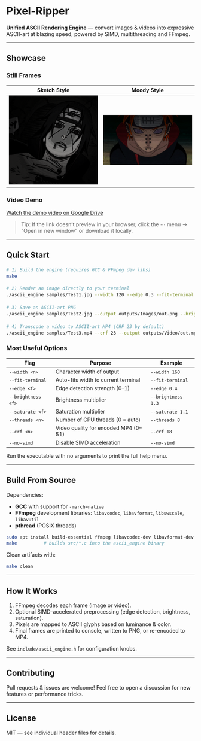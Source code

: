 # Pixel-Ripper

**Unified ASCII Rendering Engine** — convert images & videos into expressive ASCII-art at blazing speed, powered by SIMD, multithreading and FFmpeg.

---

## Showcase

### Still Frames

| Sketch Style | Moody Style |
|--------------|-------------|
| ![Sketch Art](outputs/Images/result_sketch_art_2.png) | ![Moody Art](outputs/Images/result_moody_art.png) |

### Video Demo

[Watch the demo video on Google Drive](https://drive.google.com/file/d/1RPuQi3l0sIhXPNrfwNgFWneqjMGc2mMQ/view?usp=sharing)

> Tip: If the link doesn’t preview in your browser, click the ⋯ menu → “Open in new window” or download it locally.

---

## Quick Start

```bash
# 1) Build the engine (requires GCC & FFmpeg dev libs)
make

# 2) Render an image directly to your terminal
./ascii_engine samples/Test1.jpg --width 120 --edge 0.3 --fit-terminal

# 3) Save an ASCII-art PNG
./ascii_engine samples/Test2.jpg --output outputs/Images/out.png --brightness 1.2 --saturate 1.0

# 4) Transcode a video to ASCII-art MP4 (CRF 23 by default)
./ascii_engine samples/Test3.mp4 --crf 23 --output outputs/Video/out.mp4
```

### Most Useful Options

| Flag | Purpose | Example |
|------|---------|---------|
| `--width <n>` | Character width of output | `--width 160` |
| `--fit-terminal` | Auto-fits width to current terminal | `--fit-terminal` |
| `--edge <f>` | Edge detection strength (0–1) | `--edge 0.4` |
| `--brightness <f>` | Brightness multiplier | `--brightness 1.3` |
| `--saturate <f>` | Saturation multiplier | `--saturate 1.1` |
| `--threads <n>` | Number of CPU threads (0 = auto) | `--threads 8` |
| `--crf <n>` | Video quality for encoded MP4 (0–51) | `--crf 18` |
| `--no-simd` | Disable SIMD acceleration | `--no-simd` |

Run the executable with no arguments to print the full help menu.

---

## Build From Source

Dependencies:

* **GCC** with support for `-march=native`
* **FFmpeg** development libraries: `libavcodec`, `libavformat`, `libswscale`, `libavutil`
* **pthread** (POSIX threads)

```bash
sudo apt install build-essential ffmpeg libavcodec-dev libavformat-dev libswscale-dev libavutil-dev
make          # builds src/*.c into the ascii_engine binary
```

Clean artifacts with:

```bash
make clean
```

---

## How It Works

1. FFmpeg decodes each frame (image or video).
2. Optional SIMD-accelerated preprocessing (edge detection, brightness, saturation).
3. Pixels are mapped to ASCII glyphs based on luminance & color.
4. Final frames are printed to console, written to PNG, or re-encoded to MP4.

See `include/ascii_engine.h` for configuration knobs.

---

## Contributing

Pull requests & issues are welcome! Feel free to open a discussion for new features or performance tricks.

---

## License

MIT — see individual header files for details.